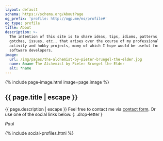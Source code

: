```yaml
---
layout: default
schema: https://schema.org/AboutPage
og_prefix: 'profile: http://ogp.me/ns/profile#'
og_type: profile
title: About
description: >-
  The intention of this site is to share ideas, tips, idioms, patterns,
  gotchas, issues, etc., that arises over the course of my professional
  activity and hobby projects, many of which I hope would be useful for other
  software developers.
image:
  url: /img/pages/the-alchemist-by-pieter-bruegel-the-elder.jpg
  name: &name The Alchemist by Pieter Bruegel the Elder
  alt: *name
---
```



{% include page-image.html image=page.image %}

<article markdown="block">

# {{ page.title | escape }}

{{ page.description | escape }} Feel free to contact me via
[contact form](/contact). Or use one of the social links below.
{: .drop-letter }

*Paul*

{% include social-profiles.html %}

</article>

<!-- https://developers.google.com/structured-data/breadcrumbs -->
<script type="application/ld+json">
  {
    "@context": "https://schema.org",
    "@type": "BreadcrumbList",
    "itemListElement": [
      {
        "@type": "ListItem",
        "position": 1,
        "item": {
          "@id": "{{ site.url}}",
          "name": "Home"
        }
      },
      {
        "@type": "ListItem",
        "position": 2,
        "item": {
          "@id": "{{ site.url}}{{ page.url }}",
          "name": {{ page.title | jsonify }}
        }
      }
    ]
  }
</script>
